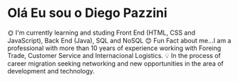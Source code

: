 # Olá Eu sou o Diego Pazzini

🌞 I'm currently learning and studing Front End (HTML, CSS and JavaScript), Back End (Java), SQL and NoSQL
😊 Fun Fact about me...I am a professional with more than 10 years of experience working with Foreing Trade, Customer Service and Internacional Logistics.
💡 In the process of career migration seeking networking and new opportunities in the area of development and technology.
